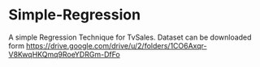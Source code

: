 # Simple-Regression
A simple Regression Technique for TvSales.
Dataset can be downloaded form https://drive.google.com/drive/u/2/folders/1CO6Axqr-V8KwqHKQmq9RoeYDRGm-DfFo


